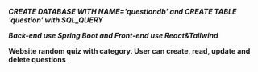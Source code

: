 ***CREATE DATABASE WITH NAME='questiondb' and CREATE TABLE 'question' with SQL_QUERY***

***Back-end use Spring Boot and Front-end use React&Tailwind***

**Website random quiz with category. User can create, read, update and delete questions**
